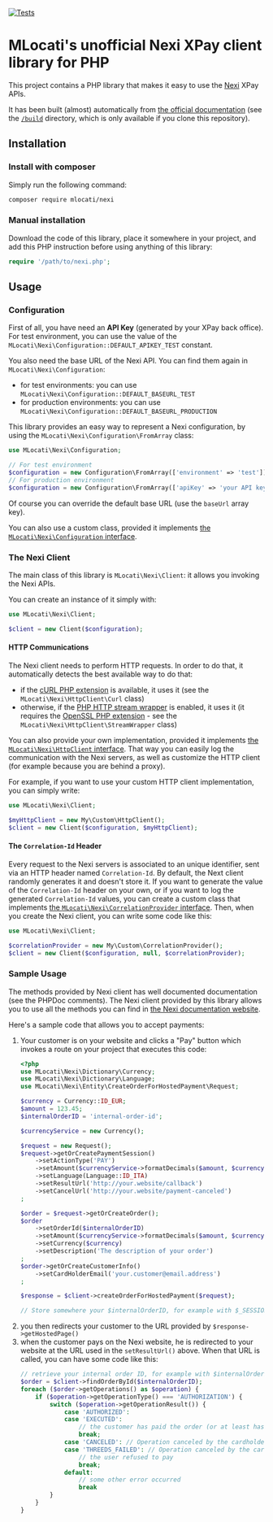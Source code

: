 [![Tests](https://github.com/mlocati/nexi/actions/workflows/test.yml/badge.svg)](https://github.com/mlocati/nexi/actions/workflows/test.yml)

# MLocati's unofficial Nexi XPay client library for PHP

This project contains a PHP library that makes it easy to use the [Nexi](https://www.nexi.it) XPay APIs.

It has been built (almost) automatically from [the official documentation](https://developer.nexi.it/en) (see the [`/build`](https://github.com/mlocati/nexi/tree/main/build) directory, which is only available if you clone this repository).

## Installation

### Install with composer

Simply run the following command:

```sh
composer require mlocati/nexi
```

### Manual installation

Download the code of this library, place it somewhere in your project, and add this PHP instruction before using anything of this library:

```php
require '/path/to/nexi.php';
```

## Usage

### Configuration

First of all, you have need an **API Key** (generated by your XPay back office).
For test environment, you can use the value of the `MLocati\Nexi\Configuration::DEFAULT_APIKEY_TEST` constant.

You also need the base URL of the Nexi API.
You can find them again in `MLocati\Nexi\Configuration`:

- for test environments: you can use `MLocati\Nexi\Configuration::DEFAULT_BASEURL_TEST`
- for production environments: you can use `MLocati\Nexi\Configuration::DEFAULT_BASEURL_PRODUCTION`

This library provides an easy way to represent a Nexi configuration, by using the `MLocati\Nexi\Configuration\FromArray` class:

```php
use MLocati\Nexi\Configuration;

// For test environment
$configuration = new Configuration\FromArray(['environment' => 'test']);
// For production environment
$configuration = new Configuration\FromArray(['apiKey' => 'your API key']);
```

Of course you can override the default base URL (use the `baseUrl` array key).

You can also use a custom class, provided it implements [the `MLocati\Nexi\Configuration` interface](https://github.com/mlocati/nexi/blob/main/src/Configuration.php).

### The Nexi Client

The main class of this library is `MLocati\Nexi\Client`: it allows you invoking the Nexi APIs.

You can create an instance of it simply with:

```php
use MLocati\Nexi\Client;

$client = new Client($configuration);
```

#### HTTP Communications

The Nexi client needs to perform HTTP requests.
In order to do that, it automatically detects the best available way to do that:
- if the [cURL PHP extension](https://www.php.net/manual/en/book.curl.php) is available, it uses it (see the `MLocati\Nexi\HttpClient\Curl` class)
- otherwise, if the [PHP HTTP stream wrapper](https://www.php.net/manual/en/context.http.php) is enabled, it uses it (it requires the [OpenSSL PHP extension](https://www.php.net/manual/en/book.openssl.php) - see the `MLocati\Nexi\HttpClient\StreamWrapper` class)

You can also provide your own implementation, provided it implements [the `MLocati\Nexi\HttpClient` interface](https://github.com/mlocati/nexi/blob/main/src/HttpClient.php).
That way you can easily log the communication with the Nexi servers, as well as customize the HTTP client (for example because you are behind a proxy).

For example, if you want to use your custom HTTP client implementation, you can simply write:

```php
use MLocati\Nexi\Client;

$myHttpClient = new My\Custom\HttpClient();
$client = new Client($configuration, $myHttpClient);
```

#### The `Correlation-Id` Header

Every request to the Nexi servers is associated to an unique identifier, sent via an HTTP header named `Correlation-Id`.
By default, the Next client randomly generates it and doesn't store it.
If you want to generate the value of the `Correlation-Id` header on your own, or if you want to log the generated `Correlation-Id` values, you can create a custom class that implements [the `MLocati\Nexi\CorrelationProvider` interface](https://github.com/mlocati/nexi/blob/main/src/CorrelationProvider.php).
Then, when you create the Nexi client, you can write some code like this:

```php
use MLocati\Nexi\Client;

$correlationProvider = new My\Custom\CorrelationProvider();
$client = new Client($configuration, null, $correlationProvider);
```

### Sample Usage

The methods provided by Nexi client has well documented documentation (see the PHPDoc comments).
The Nexi client provided by this library allows you to use all the methods you can find in [the Nexi documentation website](https://developer.nexi.it/en).

Here's a sample code that allows you to accept payments:

1. Your customer is on your website and clicks a "Pay" button which invokes a route on your project that executes this code:
   ```php
   <?php
   use MLocati\Nexi\Dictionary\Currency;
   use MLocati\Nexi\Dictionary\Language;
   use MLocati\Nexi\Entity\CreateOrderForHostedPayment\Request;

   $currency = Currency::ID_EUR;
   $amount = 123.45;
   $internalOrderID = 'internal-order-id';

   $currencyService = new Currency();

   $request = new Request();
   $request->getOrCreatePaymentSession()
       ->setActionType('PAY')
       ->setAmount($currencyService->formatDecimals($amount, $currency))
       ->setLanguage(Language::ID_ITA)
       ->setResultUrl('http://your.website/callback')
       ->setCancelUrl('http://your.website/payment-canceled')
   ;

   $order = $request->getOrCreateOrder();
   $order
       ->setOrderId($internalOrderID)
       ->setAmount($currencyService->formatDecimals($amount, $currency))
       ->setCurrency($currency)
       ->setDescription('The description of your order')
   ;
   $order->getOrCreateCustomerInfo()
       ->setCardHolderEmail('your.customer@email.address')
   ;

   $response = $client->createOrderForHostedPayment($request);

   // Store somewhere your $internalOrderID, for example with $_SESSION['order-id'] = $internalOrderID
   ```
2. you then redirects your customer to the URL provided by `$response->getHostedPage()`
3. when the customer pays on the Nexi website, he is redirected to your website at the URL used in the `setResultUrl()` above. When that URL is called, you can have some code like this:
   ```php
   // retrieve your internal order ID, for example with $internalOrderID = $_SESSION['order-id']
   $order = $client->findOrderById($internalOrderID);
   foreach ($order->getOperations() as $operation) {
       if ($operation->getOperationType() === 'AUTHORIZATION') {
           switch ($operation->getOperationResult()) {
               case 'AUTHORIZED':
               case 'EXECUTED':
                   // the customer has paid the order (or at least has authorized it)
                   break;
               case 'CANCELED': // Operation canceled by the cardholder
               case 'THREEDS_FAILED': // Operation canceled by the cardholder during 3DS
                   // the user refused to pay
                   break;
               default:
                   // some other error occurred
                   break
           }
       }
   }
   ```
